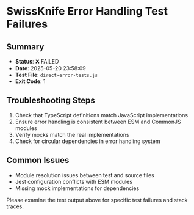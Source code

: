# SwissKnife Error Handling Test Failures

## Summary
- **Status**: ❌ FAILED
- **Date**: 2025-05-20 23:58:09
- **Test File**: `direct-error-tests.js`
- **Exit Code**: 1

## Troubleshooting Steps
1. Check that TypeScript definitions match JavaScript implementations
2. Ensure error handling is consistent between ESM and CommonJS modules
3. Verify mocks match the real implementations
4. Check for circular dependencies in error handling system

## Common Issues
- Module resolution issues between test and source files
- Jest configuration conflicts with ESM modules
- Missing mock implementations for dependencies

Please examine the test output above for specific test failures and stack traces.
